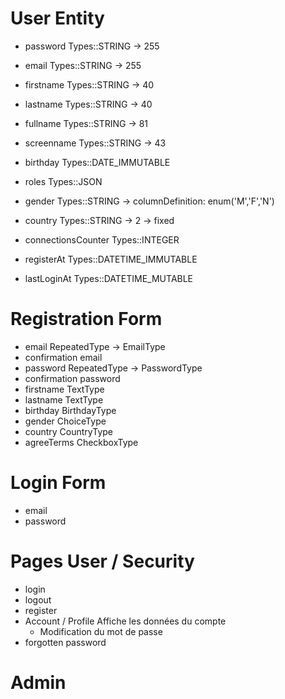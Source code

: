 # User Entity

- password                  Types::STRING -> 255
- email                     Types::STRING -> 255

- firstname                 Types::STRING -> 40
- lastname                  Types::STRING -> 40
- fullname                  Types::STRING -> 81
- screenname                Types::STRING -> 43
- birthday                  Types::DATE_IMMUTABLE
- roles                     Types::JSON
- gender                    Types::STRING -> columnDefinition: enum('M','F','N')
- country                   Types::STRING -> 2 -> fixed
- connectionsCounter        Types::INTEGER

- registerAt                Types::DATETIME_IMMUTABLE
- lastLoginAt               Types::DATETIME_MUTABLE


# Registration Form

- email                     RepeatedType -> EmailType
- confirmation email
- password                  RepeatedType -> PasswordType
- confirmation password
- firstname                 TextType
- lastname                  TextType
- birthday                  BirthdayType
- gender                    ChoiceType
- country                   CountryType
- agreeTerms                CheckboxType


# Login Form

- email
- password


# Pages User / Security

- login
- logout
- register
- Account / Profile
    Affiche les données du compte
    + Modification du mot de passe
- forgotten password


# Admin